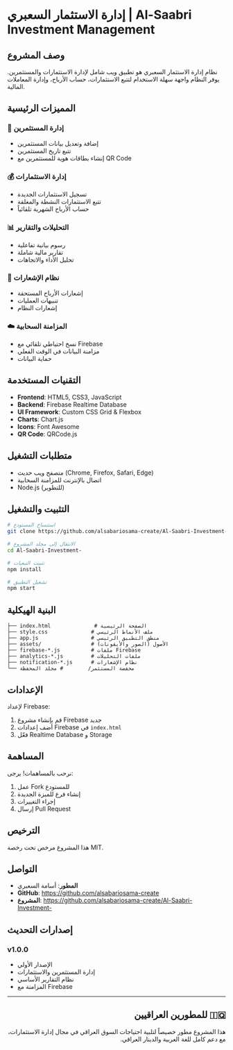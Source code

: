 # إدارة الاستثمار السعبري | Al-Saabri Investment Management

## وصف المشروع
نظام إدارة الاستثمار السعبري هو تطبيق ويب شامل لإدارة الاستثمارات والمستثمرين. يوفر النظام واجهة سهلة الاستخدام لتتبع الاستثمارات، حساب الأرباح، وإدارة المعاملات المالية.

## المميزات الرئيسية

### 🏦 إدارة المستثمرين
- إضافة وتعديل بيانات المستثمرين
- تتبع تاريخ المستثمرين
- إنشاء بطاقات هوية للمستثمرين مع QR Code

### 💰 إدارة الاستثمارات
- تسجيل الاستثمارات الجديدة
- تتبع الاستثمارات النشطة والمغلقة
- حساب الأرباح الشهرية تلقائياً

### 📊 التحليلات والتقارير
- رسوم بيانية تفاعلية
- تقارير مالية شاملة
- تحليل الأداء والاتجاهات

### 🔔 نظام الإشعارات
- إشعارات الأرباح المستحقة
- تنبيهات العمليات
- إشعارات النظام

### ☁️ المزامنة السحابية
- نسخ احتياطي تلقائي مع Firebase
- مزامنة البيانات في الوقت الفعلي
- حماية البيانات

## التقنيات المستخدمة

- **Frontend**: HTML5, CSS3, JavaScript
- **Backend**: Firebase Realtime Database
- **UI Framework**: Custom CSS Grid & Flexbox
- **Charts**: Chart.js
- **Icons**: Font Awesome
- **QR Code**: QRCode.js

## متطلبات التشغيل

- متصفح ويب حديث (Chrome, Firefox, Safari, Edge)
- اتصال بالإنترنت للمزامنة السحابية
- Node.js (للتطوير)

## التثبيت والتشغيل

```bash
# استنساخ المستودع
git clone https://github.com/alsabariosama-create/Al-Saabri-Investment-.git

# الانتقال إلى مجلد المشروع
cd Al-Saabri-Investment-

# تثبيت التبعيات
npm install

# تشغيل التطبيق
npm start
```

## البنية الهيكلية

```
├── index.html              # الصفحة الرئيسية
├── style.css              # ملف الأنماط الرئيسي
├── app.js                 # منطق التطبيق الرئيسي
├── assets/                # الأصول (الصور والأيقونات)
├── firebase-*.js          # ملفات Firebase
├── analytics-*.js         # ملفات التحليلات
├── notification-*.js      # نظام الإشعارات
└── محفضة المستثمر/        # مجلد المحفظة
```

## الإعدادات

لإعداد Firebase:
1. قم بإنشاء مشروع Firebase جديد
2. أضف إعدادات Firebase في `index.html`
3. فعّل Realtime Database و Storage

## المساهمة

نرحب بالمساهمات! يرجى:
1. عمل Fork للمستودع
2. إنشاء فرع للميزة الجديدة
3. إجراء التغييرات
4. إرسال Pull Request

## الترخيص

هذا المشروع مرخص تحت رخصة MIT.

## التواصل

- **المطور**: أسامة السعبري
- **GitHub**: https://github.com/alsabariosama-create
- **المشروع**: https://github.com/alsabariosama-create/Al-Saabri-Investment-

## إصدارات التحديث

### v1.0.0
- الإصدار الأولي
- إدارة المستثمرين والاستثمارات
- نظام التقارير الأساسي
- المزامنة مع Firebase

---

<div dir="rtl">
<h2>🇮🇶 للمطورين العراقيين</h2>
<p>هذا المشروع مطور خصيصاً لتلبية احتياجات السوق العراقي في مجال إدارة الاستثمارات، مع دعم كامل للغة العربية والدينار العراقي.</p>
</div>
